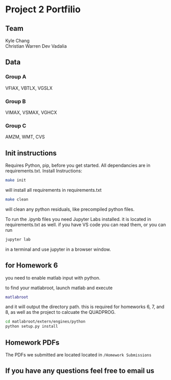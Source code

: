 # Project 2 Portfilio  

## Team

Kyle Chang  
Christian Warren
Dev Vadalia  

## Data

### Group A

VFIAX, VBTLX, VGSLX

### Group B

VIMAX, VSMAX, VGHCX  

### Group C

AMZM, WMT, CVS

## Init instructions

Requires Python, pip, before you get started. All dependancies are in requirements.txt. Install Instructions:

```sh
make init
```

will install all requirements in requirements.txt  

```sh
make clean
```

will clean any python residuals, like precompiled python files.  

To run the .ipynb files you need Jupyter Labs installed. it is located in requirements.txt as well. if you have VS code you can read them, or you can run 

```sh
jupyter lab
```

in a terminal and use jupyter in a browser window.

## for Homework 6

you need to enable matlab input with python.

to find your matlabroot, launch matlab and execute

```matlab
matlabroot
```

and it will output the directory path. this is required for homeworks 6, 7, and 8, as well as the project to calcuate the QUADPROG.

```sh
cd matlabroot/extern/engines/python
python setup.py install
```

## Homework PDFs

The PDFs we submitted are located located in ``/Homework Submissions``

## If you have any questions feel free to email us
